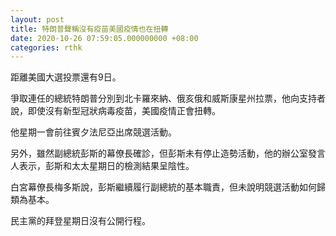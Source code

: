```yaml
---
layout: post
title: 特朗普聲稱沒有疫苗美國疫情也在扭轉
date: 2020-10-26 07:59:05.000000000 +08:00
categories: rthk
---
```


距離美國大選投票還有9日。

爭取連任的總統特朗普分別到北卡羅來納、俄亥俄和威斯康星州拉票，他向支持者說，即使沒有新型冠狀病毒疫苗，美國疫情正會扭轉。

他星期一會前往賓夕法尼亞出席競選活動。

另外，雖然副總統彭斯的幕僚長確診，但彭斯未有停止造勢活動，他的辦公室發言人表示，彭斯和太太星期日的檢測結果呈陰性。

白宮幕僚長梅多斯說，彭斯繼續履行副總統的基本職責，但未說明競選活動如何歸類為基本。

民主黨的拜登星期日沒有公開行程。
